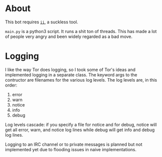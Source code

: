 # About

This bot requires [`ii`][ii], a suckless tool.

`main.py` is a python3 script. It runs a shit ton of threads. This has made a
lot of people very angry and been widely regarded as a bad move.

# Logging

I like the way Tor does logging, so I took some of Tor's ideas and implemented
logging in a separate class. The keyword args to the contructor are filenames
for the various log levels. The log levels are, in this order:

1. error
2. warn
3. notice
4. info
5. debug

Log levels cascade: if you specify a file for notice and for debug, notice will
get all error, warn, and notice log lines while debug will get info and debug
log lines.

Logging to an IRC channel or to private messages is planned but not implemented
yet due to flooding issues in naive implementations.

[ii]: http://tools.suckless.org/ii/
